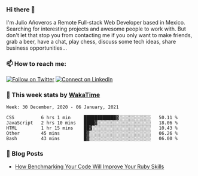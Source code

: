 ### Hi there 👋

I'm Julio Añoveros a Remote Full-stack Web Developer based in Mexico. Searching for interesting projects and awesome people to work with. But don't let that stop you from contacting me if you only want to make friends, grab a beer, have a chat, play chess, discuss some tech ideas, share business opportunities... 

### :mailbox: How to reach me:

[![Follow on Twitter](https://img.shields.io/badge/--twitter?label=Twitter&logo=Twitter&style=social)](https://twitter.com/AnoverosJulio) [![Connect on LinkedIn](https://img.shields.io/badge/--linkedin?label=LinkedIn&logo=LinkedIn&style=social)](https://www.linkedin.com/in/jubaan)

### :construction_worker: This week stats by [WakaTime]('https://wakatime.com')
<!--START_SECTION:waka-->
```text
Week: 30 December, 2020 - 06 January, 2021

CSS          6 hrs 1 min     ████████████▓░░░░░░░░░░░░   50.11 % 
JavaScript   2 hrs 10 mins   ████▓░░░░░░░░░░░░░░░░░░░░   18.06 % 
HTML         1 hr 15 mins    ██▓░░░░░░░░░░░░░░░░░░░░░░   10.43 % 
Other        45 mins         █▓░░░░░░░░░░░░░░░░░░░░░░░   06.26 % 
Bash         43 mins         █▓░░░░░░░░░░░░░░░░░░░░░░░   06.00 % 
```
<!--END_SECTION:waka-->

### :newspaper: Blog Posts
<!-- BLOG-POST-LIST:START -->
- [How Benchmarking Your Code Will Improve Your Ruby Skills](https://dev.to/jubaan/how-benchmarking-your-code-will-improve-your-ruby-skills-2m83)
<!-- BLOG-POST-LIST:END -->


